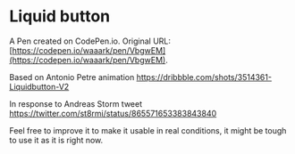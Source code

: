 # Liquid button

A Pen created on CodePen.io. Original URL: [https://codepen.io/waaark/pen/VbgwEM](https://codepen.io/waaark/pen/VbgwEM).

Based on Antonio Petre animation https://dribbble.com/shots/3514361-Liquidbutton-V2

In response to Andreas Storm tweet https://twitter.com/st8rmi/status/865571653383843840

Feel free to improve it to make it usable in real conditions, it might be tough to use it as it is right now.